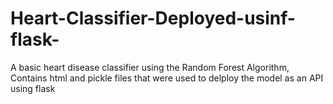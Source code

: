 # Heart-Classifier-Deployed-usinf-flask-
A basic heart disease classifier using the Random Forest Algorithm, Contains html and pickle files that were used to delploy the model as an API using flask
